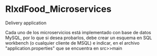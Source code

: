 # RlxdFood_Microservices
Delivery application

Cada uno de los microservicios está implementado con base de datos MySQL, por lo que si desea probarlos, 
debe crear un esquema en SQL workbench (o cualquier cliente de MSQL) e indicar, en el archivo "application.properties"
que se encuentra en src>>main
